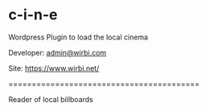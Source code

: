 c-i-n-e
=======

Wordpress Plugin to load the local cinema

Developer: admin@wirbi.com

Site: https://www.wirbi.net/

=========================================

Reader of local billboards 